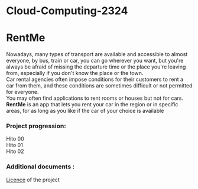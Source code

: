 # Cloud-Computing-2324
# RentMe 

Nowadays, many types of transport are available and accessible to almost everyone, by bus, train or car, you can go wherever you want, but you're always be afraid of missing the departure time or the place you're leaving from, especially if you don't know the place or the town.  
Car rental agencies often impose conditions for their customers to rent a car from them, and these conditions are sometimes difficult or not permitted for everyone.  
You may often find applications to rent rooms or houses but not for cars.   
**RentMe** is an app that lets you rent your car in the region or in specific areas, for as long as you like if the car of your choice is available 
### Project progression: 
Hito 00   
Hito 01    
Hito 02    

### Additional documents :
[Licence](https://github.com/Ilyas-ZG/Cloud-Computing-2324/blob/main/LICENSE) of the project 

